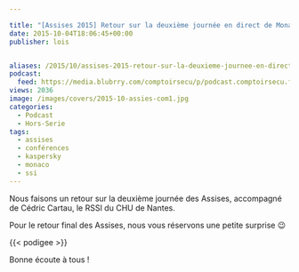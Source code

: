```yaml
---

title: "[Assises 2015] Retour sur la deuxième journée en direct de Monaco"
date: 2015-10-04T18:06:45+00:00
publisher: lois


aliases: /2015/10/assises-2015-retour-sur-la-deuxieme-journee-en-direct-de-monaco/
podcast:
  feed: https://media.blubrry.com/comptoirsecu/p/podcast.comptoirsecu.fr/CSEC.HS07.2015-10-04.ASSISES2015_JOUR2.mp3
views: 2036
image: /images/covers/2015-10-assies-com1.jpg
categories:
  - Podcast
  - Hors-Serie
tags:
  - assises
  - conférences
  - kaspersky
  - monaco
  - ssi
---
```



Nous faisons un retour sur la deuxième journée des Assises, accompagné de Cédric Cartau, le RSSI du CHU de Nantes.

Pour le retour final des Assises, nous vous réservons une petite surprise 😉

{{< podigee >}}

Bonne écoute à tous !
